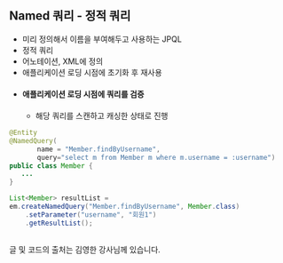 ## Named 쿼리 - 정적 쿼리
- 미리 정의해서 이름을 부여해두고 사용하는 JPQL
- 정적 쿼리
- 어노테이션, XML에 정의
- 애플리케이션 로딩 시점에 초기화 후 재사용
- #### 애플리케이션 로딩 시점에 쿼리를 검증
  - 해당 쿼리를 스캔하고 캐싱한 상태로 진행
   
```java
@Entity
@NamedQuery(
       name = "Member.findByUsername",
       query="select m from Member m where m.username = :username")
public class Member {
   ...
}

List<Member> resultList = 
em.createNamedQuery("Member.findByUsername", Member.class)
    .setParameter("username", "회원1")
    .getResultList();
```

##
글 및 코드의 출처는 김영한 강사님께 있습니다.
